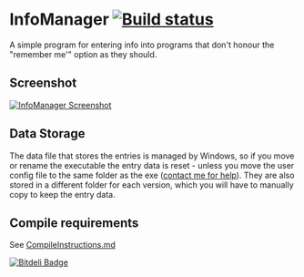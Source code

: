 # InfoManager [![Build status](https://ci.appveyor.com/api/projects/status/1r0lau52v3c1ai7y)](https://ci.appveyor.com/project/Walkman100/infomanager)

A simple program for entering info into programs that don't honour the "remember me'" option as they should.

## Screenshot
[![InfoManager Screenshot](http://walkman100.github.io/Walkman/Images/WindowsProjectsScreenshots/InfoManager/MainWindow.png)](http://walkman100.github.io/Walkman/Images/WindowsProjectsScreenshots/InfoManager/MainWindow.png)

## Data Storage
The data file that stores the entries is managed by Windows, so if you move or rename the executable the entry data is reset - unless you move the user config file to the same folder as the exe ([contact me for help](http://walkman100.github.io/Walkman/HTML/Contact.html)). They are also stored in a different folder for each version, which you will have to manually copy to keep the entry data.

## Compile requirements
See [CompileInstructions.md](https://github.com/Walkman100/WinCompile/blob/master/CompileInstructions.md)


[![Bitdeli Badge](https://d2weczhvl823v0.cloudfront.net/Walkman100/infomanager/trend.png)](https://bitdeli.com/free "Bitdeli Badge")

